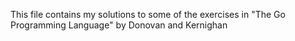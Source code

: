 This file contains my solutions to some of the exercises in "The Go Programming
Language" by Donovan and Kernighan
